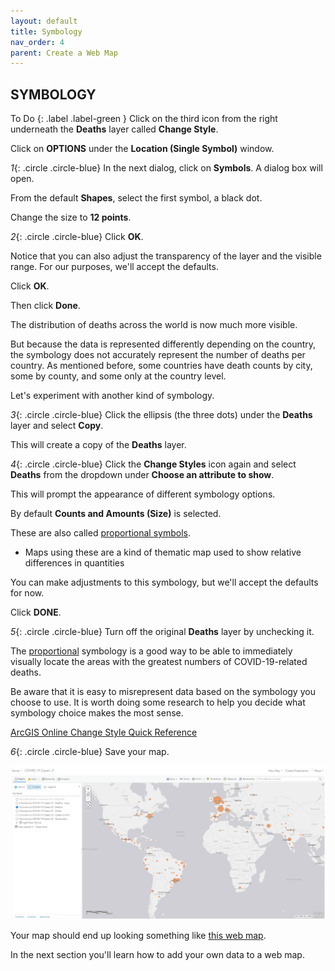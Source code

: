 ```yaml
---
layout: default
title: Symbology
nav_order: 4
parent: Create a Web Map
---
```


## SYMBOLOGY

To Do
{: .label .label-green }
Click on the third icon from the right underneath the **Deaths** layer called **Change Style**.

Click on **OPTIONS** under the **Location (Single Symbol)** window.

*1*{: .circle .circle-blue} In the next dialog, click on **Symbols**.
A dialog box will open.

From the default **Shapes**, select the first symbol, a black dot.

Change the size to **12 points**.

*2*{: .circle .circle-blue} Click **OK**.

Notice that you can also adjust the transparency of the layer and the visible range. 
For our purposes, we'll accept the defaults.

Click **OK**.

Then click **Done**.

The distribution of deaths across the world is now much more visible.

But because the data is represented differently depending on the country, the symbology does not accurately represent the number of deaths per country. As mentioned before, some countries have death counts by city, some by county, and some only at the country level.

Let's experiment with another kind of symbology.

*3*{: .circle .circle-blue} Click the ellipsis (the three dots) under the **Deaths** layer and select **Copy**.

This will create a copy of the **Deaths** layer. 

*4*{: .circle .circle-blue} Click the **Change Styles** icon again and select **Deaths** from the dropdown under **Choose an attribute to show**.

This will prompt the appearance of different symbology options. 

By default **Counts and Amounts (Size)** is selected.

These are also called [proportional symbols](https://pro.arcgis.com/en/pro-app/help/mapping/layer-properties/proportional-symbology.htm).
- Maps using these are a kind of thematic map used to show relative differences in quantities

You can make adjustments to this symbology, but we'll accept the defaults for now.

Click **DONE**.

*5*{: .circle .circle-blue} Turn off the original **Deaths** layer by unchecking it.

The [proportional](http://wiki.gis.com/wiki/index.php/Proportional_symbol_map) symbology is a good way to be able to immediately visually locate the areas with the greatest numbers of COVID-19-related deaths.

Be aware that it is easy to misrepresent data based on the symbology you choose to use. It is worth doing some research to help you decide what symbology choice makes the most sense.

[ArcGIS Online Change Style Quick Reference](https://doc.arcgis.com/en/arcgis-online/create-maps/change-style.htm)

*6*{: .circle .circle-blue} Save your map.

![propMap](https://raw.githubusercontent.com/fiddleHeads/intro-AGOL/master/content/images/propMap.jpg)

Your map should end up looking something like [this web map](https://arcg.is/8i8uv0).

In the next section you'll learn how to add your own data to a web map.
